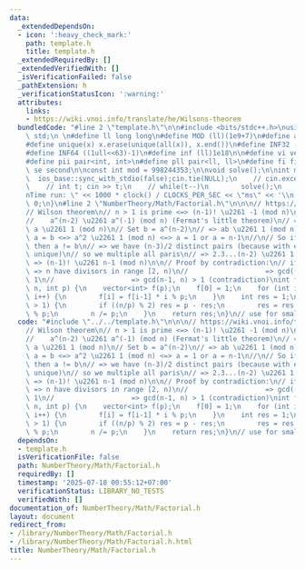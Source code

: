 ```yaml
---
data:
  _extendedDependsOn:
  - icon: ':heavy_check_mark:'
    path: template.h
    title: template.h
  _extendedRequiredBy: []
  _extendedVerifiedWith: []
  _isVerificationFailed: false
  _pathExtension: h
  _verificationStatusIcon: ':warning:'
  attributes:
    links:
    - https://wiki.vnoi.info/translate/he/Wilsons-theorem
  bundledCode: "#line 2 \"template.h\"\n\n#include <bits/stdc++.h>\nusing namespace\
    \ std;\n \n#define ll long long\n#define MOD (ll)(1e9+7)\n#define all(x) (x).begin(),(x).end()\n\
    #define unique(x) x.erase(unique(all(x)), x.end())\n#define INF32 ((1ull<<31)-1)\n\
    #define INF64 ((1ull<<63)-1)\n#define inf (ll)1e18\n\n#define vi vector<int>\n\
    #define pii pair<int, int>\n#define pll pair<ll, ll>\n#define fi first\n#define\
    \ se second\n\nconst int mod = 998244353;\n\nvoid solve();\n\nint main(){\n  \
    \  ios_base::sync_with_stdio(false);cin.tie(NULL);\n    // cin.exceptions(cin.failbit);\n\
    \    // int t; cin >> t;\n    // while(t--)\n        solve();\n    cerr << \"\\\
    nTime run: \" << 1000 * clock() / CLOCKS_PER_SEC << \"ms\" << '\\n';\n    return\
    \ 0;\n}\n#line 2 \"NumberTheory/Math/Factorial.h\"\n\n\n// https://wiki.vnoi.info/translate/he/Wilsons-theorem\n\
    // Wilson theorem\n// n > 1 is prime <=> (n-1)! \u2261 -1 (mod n)\n//\n// Proof:\n\
    //    a^(n-2) \u2261 a^(-1) (mod n) (Fermat's little theorem)\n// => a^(n-2) *\
    \ a \u2261 1 (mod n)\n// Set b = a^(n-2)\n// => ab \u2261 1 (mod n)\n//\n// Have\
    \ a = b <=> a^2 \u2261 1 (mod n) <=> a = 1 or a = n-1\n//\n// So if a = 2,3,...,n-2\
    \ then a != b\n// => we have (n-3)/2 distinct pairs (because with each a, b is\
    \ unique)\n// so we multiple all paris\n// => 2.3...(n-2) \u2261 1 (mod n)\n//\
    \ => (n-1)! \u2261 n-1 (mod n)\n\n// Proof by contradiction:\n// if n is not prime\
    \ => n have divisors in range [2, n)\n//                   => gcd((n-1)!, n) >\
    \ 1\n//                   => gcd(n-1, n) > 1 (contradiction)\nint factmod(int\
    \ n, int p) {\n    vector<int> f(p);\n    f[0] = 1;\n    for (int i = 1; i < p;\
    \ i++) {\n        f[i] = f[i-1] * i % p;\n    }\n    int res = 1;\n    while (n\
    \ > 1) {\n        if ((n/p) % 2) res = p - res;\n        res = res * f[n % p]\
    \ % p;\n        n /= p;\n    }\n    return res;\n}\n// use for small prime p\n"
  code: "#include \"../../template.h\"\n\n\n// https://wiki.vnoi.info/translate/he/Wilsons-theorem\n\
    // Wilson theorem\n// n > 1 is prime <=> (n-1)! \u2261 -1 (mod n)\n//\n// Proof:\n\
    //    a^(n-2) \u2261 a^(-1) (mod n) (Fermat's little theorem)\n// => a^(n-2) *\
    \ a \u2261 1 (mod n)\n// Set b = a^(n-2)\n// => ab \u2261 1 (mod n)\n//\n// Have\
    \ a = b <=> a^2 \u2261 1 (mod n) <=> a = 1 or a = n-1\n//\n// So if a = 2,3,...,n-2\
    \ then a != b\n// => we have (n-3)/2 distinct pairs (because with each a, b is\
    \ unique)\n// so we multiple all paris\n// => 2.3...(n-2) \u2261 1 (mod n)\n//\
    \ => (n-1)! \u2261 n-1 (mod n)\n\n// Proof by contradiction:\n// if n is not prime\
    \ => n have divisors in range [2, n)\n//                   => gcd((n-1)!, n) >\
    \ 1\n//                   => gcd(n-1, n) > 1 (contradiction)\nint factmod(int\
    \ n, int p) {\n    vector<int> f(p);\n    f[0] = 1;\n    for (int i = 1; i < p;\
    \ i++) {\n        f[i] = f[i-1] * i % p;\n    }\n    int res = 1;\n    while (n\
    \ > 1) {\n        if ((n/p) % 2) res = p - res;\n        res = res * f[n % p]\
    \ % p;\n        n /= p;\n    }\n    return res;\n}\n// use for small prime p"
  dependsOn:
  - template.h
  isVerificationFile: false
  path: NumberTheory/Math/Factorial.h
  requiredBy: []
  timestamp: '2025-07-18 00:55:12+07:00'
  verificationStatus: LIBRARY_NO_TESTS
  verifiedWith: []
documentation_of: NumberTheory/Math/Factorial.h
layout: document
redirect_from:
- /library/NumberTheory/Math/Factorial.h
- /library/NumberTheory/Math/Factorial.h.html
title: NumberTheory/Math/Factorial.h
---
```

